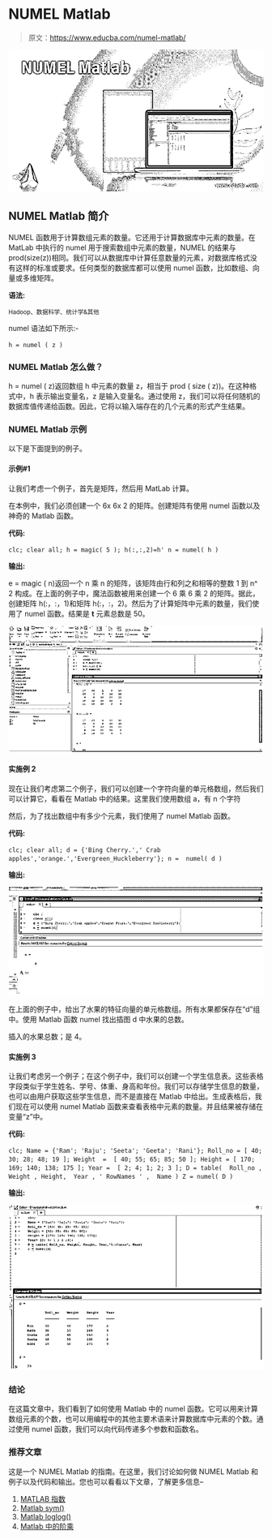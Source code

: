 # NUMEL Matlab

> 原文：<https://www.educba.com/numel-matlab/>

![NUMEL Matlab](img/2b6d1a458d32691f783e6d8f77272910.png)



## NUMEL Matlab 简介

NUMEL 函数用于计算数组元素的数量。它还用于计算数据库中元素的数量。在 MatLab 中执行的 numel 用于搜索数组中元素的数量，NUMEL 的结果与 prod(size(z))相同。我们可以从数据库中计算任意数量的元素，对数据库格式没有这样的标准或要求。任何类型的数据库都可以使用 numel 函数，比如数组、向量或多维矩阵。

**语法:**

<small>Hadoop、数据科学、统计学&其他</small>

numel 语法如下所示:-

`h = numel ( z )`

### NUMEL Matlab 怎么做？

h = numel ( z)返回数组 h 中元素的数量 z，相当于 prod ( size ( z))。在这种格式中，h 表示输出变量名，z 是输入变量名。通过使用 z，我们可以将任何随机的数据库值传递给函数。因此，它将以输入端存在的几个元素的形式产生结果。

### NUMEL Matlab 示例

以下是下面提到的例子。

#### 示例#1

让我们考虑一个例子，首先是矩阵，然后用 MatLab 计算。

在本例中，我们必须创建一个 6x 6x 2 的矩阵。创建矩阵有使用 numel 函数以及神奇的 Matlab 函数。

**代码:**

`clc;
clear all;
h = magic( 5 );
h(:,:,2)=h'
n = numel( h )`

**输出:**

e = magic ( n)返回一个 n 乘 n 的矩阵，该矩阵由行和列之和相等的整数 1 到 n^ 2 构成。在上面的例子中，魔法函数被用来创建一个 6 乘 6 乘 2 的矩阵。据此，创建矩阵 h(:，:，1)和矩阵 h(:，:，2)。然后为了计算矩阵中元素的数量，我们使用了 numel 函数。结果是 **t** 元素总数是 50。

![Numel matlab output 1](img/12dd295e5bd9086bb784fa6546464398.png)



#### 实施例 2

现在让我们考虑第二个例子，我们可以创建一个字符向量的单元格数组，然后我们可以计算它，看看在 Matlab 中的结果。这里我们使用数组 a，有 n 个字符

然后，为了找出数组中有多少个元素，我们使用了 numel Matlab 函数。

**代码:**

`clc;
clear all;
d = {'Bing Cherry.',' Crab apples','orange.','Evergreen_Huckleberry'};
n =  numel( d )`

**输出:**

![Numel matlab output 2](img/50b5fdb00b1da3fd54344dafa450a275.png)



在上面的例子中，给出了水果的特征向量的单元格数组。所有水果都保存在“d”组中。使用 Matlab 函数 numel 找出插图 d 中水果的总数。

插入的水果总数；是 4。

#### 实施例 3

让我们考虑另一个例子；在这个例子中，我们可以创建一个学生信息表。这些表格字段类似于学生姓名、学号、体重、身高和年份。我们可以存储学生信息的数量，也可以由用户获取这些学生信息，而不是直接在 Matlab 中给出。生成表格后，我们现在可以使用 numel Matlab 函数来查看表格中元素的数量。并且结果被存储在变量“z”中。

**代码:**

`clc;
Name = {'Ram'; 'Raju'; 'Seeta'; 'Geeta'; 'Rani'};
Roll_no = [ 40; 30; 28; 48; 19 ];
Weight  =  [ 40; 55; 65; 85; 50 ];
Height = [ 170; 169; 140; 138; 175 ];
Year =  [ 2; 4; 1; 2; 3 ];
D = table(  Roll_no , Weight , Height,  Year , ' RowNames ' ,  Name )
Z = numel( D )`

**输出:**

![Numel matlab output 3](img/106fc4a2d9f1a530ff564831f3c94dd1.png)



### 结论

在这篇文章中，我们看到了如何使用 Matlab 中的 numel 函数。它可以用来计算数组元素的个数，也可以用编程中的其他主要术语来计算数据库中元素的个数。通过使用 numel 函数，我们可以向代码传递多个参数和函数名。

### 推荐文章

这是一个 NUMEL Matlab 的指南。在这里，我们讨论如何做 NUMEL Matlab 和例子以及代码和输出。您也可以看看以下文章，了解更多信息–

1.  [MATLAB 指数](https://www.educba.com/matlab-exponential/)
2.  [Matlab sym()](https://www.educba.com/matlab-sym/)
3.  [Matlab loglog()](https://www.educba.com/matlab-loglog/)
4.  [Matlab 中的阶乘](https://www.educba.com/factorial-in-matlab/)





